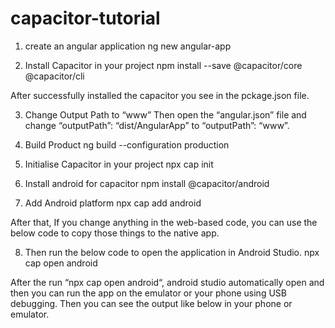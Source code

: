 # capacitor-tutorial

1. create an angular application
ng new angular-app

2. Install Capacitor in your project
npm install --save @capacitor/core @capacitor/cli

After successfully installed the capacitor you see in the pckage.json file.

3. Change Output Path to “www”
Then open the “angular.json” file and change “outputPath”: “dist/AngularApp” to “outputPath”: “www”.

4. Build Product
ng build --configuration production

5. Initialise Capacitor in your project
npx cap init

6. Install android for capacitor
npm install @capacitor/android

7. Add Android platform
npx cap add android

After that, If you change anything in the web-based code, you can use the below code to copy those things to the native app.

8. Then run the below code to open the application in Android Studio.
npx cap open android

After the run “npx cap open android“, android studio automatically open and then you can run the app on the emulator or your phone using USB debugging. Then you can see the output like below in your phone or emulator.
